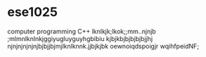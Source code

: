 # ese1025
computer programming C++
lknlkjk;lkok;;mm..njnjb
;mlmnlknlnkjggiyugluyguyhgbibiu
kjbjkbjbjbjbjbjjhj
njnjnjnjnjnjbjbjjbjmjlknlknnk.jjbjkjbk
oewnoiqdspoigjr
wqihfpeidNF;
